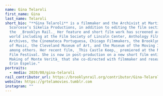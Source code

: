 ```yaml
---
name: Gina Telaroli
first_name: Gina
last_name: Telaroli
short_bio: "**Gina Telaroli** is a filmmaker and the Archivist at Martin
  Scorcese’s Sikelia Productions, in addition to editing the film section for
  the  _Brooklyn Rail._ Her feature and short film work has screened around the
  world including at the Film Society of Lincoln Center, Anthology Film
  Archives, the Cinemateca Portuguesa, Chicago Filmmakers, the Brooklyn Academy
  of Music, the Cleveland Museum of Art, and the Museum of the Moving Image,
  among others. Her recent film, _This Castle Keep,_ premiered at the New York
  Film Festival. She is now in post-production on a new short film entitled _The
  Making of Monte Verità_ that she co-directed with filmmaker and researcher
  Erin Espelie."
portraits:
  - media: 2020/08/gina-telaroli
rail_contributor_url: https://brooklynrail.org/contributor/Gina-Telaroli
website: https://grtelamovies.tumblr.com
instagram: ""
---
```

